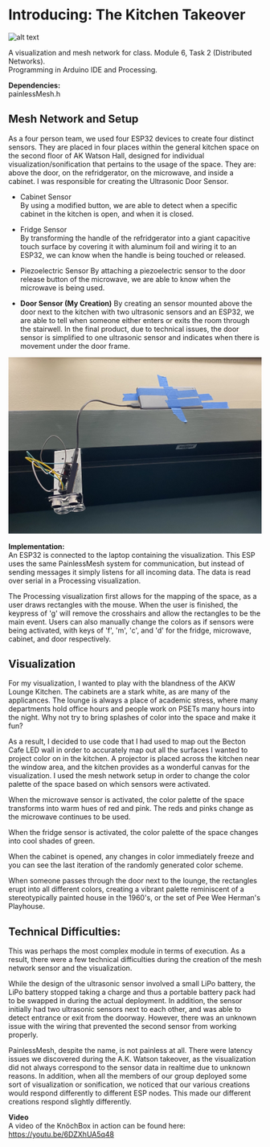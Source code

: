 # Introducing: The Kitchen Takeover

![alt text][intro]

[intro]: https://github.com/tantantheman/kitchen-fun/blob/master/documentation/colormapping.png "Takeover Overview"

A visualization and mesh network for class. Module 6, Task 2 (Distributed Networks).  
Programming in Arduino IDE and Processing.  

**Dependencies:**  
painlessMesh.h  


## Mesh Network and Setup 
As a four person team, we used four ESP32 devices to create four distinct sensors. They are placed in four places within the general kitchen space on the second floor of AK Watson Hall, designed for individual visualization/sonification that pertains to the usage of the space. They are: above the door, on the refridgerator, on the microwave, and inside a cabinet. I was responsible for creating the Ultrasonic Door Sensor. 

- Cabinet Sensor  
By using a modified button, we are able to detect when a specific cabinet in the kitchen is open, and when it is closed.  

- Fridge Sensor  
By transforming the handle of the refridgerator into a giant capacitive touch surface by covering it with aluminum foil and wiring it to an ESP32, we can know when the handle is being touched or released.  

- Piezoelectric Sensor
By attaching a piezoelectric sensor to the door release button of the microwave, we are able to know when the microwave is being used. 

- **Door Sensor (My Creation)**
By creating an sensor mounted above the door next to the kitchen with two ultrasonic sensors and an ESP32, we are able to tell when someone either enters or exits the room through the stairwell. In the final product, due to technical issues, the door sensor is simplified to one ultrasonic sensor and indicates when there is movement under the door frame.


![alt text][doorsensor]

[doorsensor]: https://github.com/tantantheman/kitchen-fun/blob/master/documentation/ultrasonicdoor.jpg "Ultrasonic Door Sensor"
  
**Implementation:**  
An ESP32 is connected to the laptop containing the visualization. This ESP uses the same PainlessMesh system for communication, but instead of sending messages it simply listens for all incoming data. The data is read over serial in a Processing visualization.  

The Processing visualization first allows for the mapping of the space, as a user draws rectangles with the mouse. When the user is finished, the keypress of 'g' will remove the crosshairs and allow the rectangles to be the main event. Users can also manually change the colors as if sensors were being activated, with keys of 'f', 'm', 'c', and 'd' for the fridge, microwave, cabinet, and door respectively.  

## Visualization  
For my visualization, I wanted to play with the blandness of the AKW Lounge Kitchen. The cabinets are a stark white, as are many of the applicances. The lounge is always a place of academic stress, where many departments hold office hours and people work on PSETs many hours into the night. Why not try to bring splashes of color into the space and make it fun?  

As a result, I decided to use code that I had used to map out the Becton Cafe LED wall in order to accurately map out all the surfaces I wanted to project color on in the kitchen. A projector is placed across the kitchen near the window area, and the kitchen provides as a wonderful canvas for the visualization. I used the mesh network setup in order to change the color palette of the space based on which sensors were activated.  

When the microwave sensor is activated, the color palette of the space transforms into warm hues of red and pink. The reds and pinks change as the microwave continues to be used.  

When the fridge sensor is activated, the color palette of the space changes into cool shades of green.  

When the cabinet is opened, any changes in color immediately freeze and you can see the last iteration of the randomly generated color scheme.  

When someone passes through the door next to the lounge, the rectangles erupt into all different colors, creating a vibrant palette reminiscent of a stereotypically painted house in the 1960's, or the set of Pee Wee Herman's Playhouse. 
 
## Technical Difficulties: 
This was perhaps the most complex module in terms of execution. As a result, there were a few technical difficulties during the creation of the mesh network sensor and the visualization.  

While the design of the ultrasonic sensor involved a small LiPo battery, the LiPo battery stopped taking a charge and thus a portable battery pack had to be swapped in during the actual deployment. In addition, the sensor initially had two ultrasonic sensors next to each other, and was able to detect entrance or exit from the doorway. However, there was an unknown issue with the wiring that prevented the second sensor from working properly. 



PainlessMesh, despite the name, is not painless at all. There were latency issues we discovered during the A.K. Watson takeover, as the visualization did not always correspond to the sensor data in realtime due to unknown reasons. In addition, when all the members of our group deployed some sort of visualization or sonification, we noticed that our various creations would respond differently to different ESP nodes. This made our different creations respond slightly differently.

**Video**  
A video of the KnöchBox in action can be found here:  
https://youtu.be/6DZXhUA5q48  
